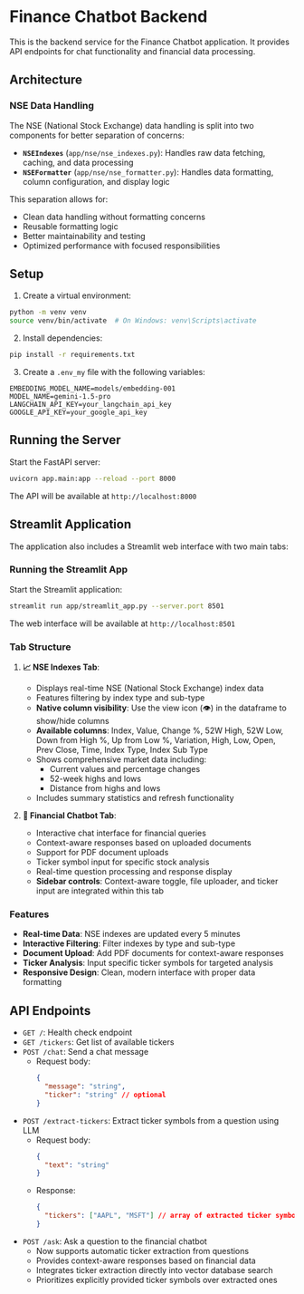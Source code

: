 # Finance Chatbot Backend

This is the backend service for the Finance Chatbot application. It provides API endpoints for chat functionality and financial data processing.

## Architecture

### NSE Data Handling
The NSE (National Stock Exchange) data handling is split into two components for better separation of concerns:

- **`NSEIndexes`** (`app/nse/nse_indexes.py`): Handles raw data fetching, caching, and data processing
- **`NSEFormatter`** (`app/nse/nse_formatter.py`): Handles data formatting, column configuration, and display logic

This separation allows for:
- Clean data handling without formatting concerns
- Reusable formatting logic
- Better maintainability and testing
- Optimized performance with focused responsibilities

## Setup

1. Create a virtual environment:
```bash
python -m venv venv
source venv/bin/activate  # On Windows: venv\Scripts\activate
```

2. Install dependencies:
```bash
pip install -r requirements.txt
```

3. Create a `.env_my` file with the following variables:
```
EMBEDDING_MODEL_NAME=models/embedding-001
MODEL_NAME=gemini-1.5-pro
LANGCHAIN_API_KEY=your_langchain_api_key
GOOGLE_API_KEY=your_google_api_key
```

## Running the Server

Start the FastAPI server:
```bash
uvicorn app.main:app --reload --port 8000
```

The API will be available at `http://localhost:8000`

## Streamlit Application

The application also includes a Streamlit web interface with two main tabs:

### Running the Streamlit App

Start the Streamlit application:
```bash
streamlit run app/streamlit_app.py --server.port 8501
```

The web interface will be available at `http://localhost:8501`

### Tab Structure

1. **📈 NSE Indexes Tab**: 
   - Displays real-time NSE (National Stock Exchange) index data
   - Features filtering by index type and sub-type
   - **Native column visibility**: Use the view icon (👁️) in the dataframe to show/hide columns
   - **Available columns**: Index, Value, Change %, 52W High, 52W Low, Down from High %, Up from Low %, Variation, High, Low, Open, Prev Close, Time, Index Type, Index Sub Type
   - Shows comprehensive market data including:
     - Current values and percentage changes
     - 52-week highs and lows
     - Distance from highs and lows
   - Includes summary statistics and refresh functionality

2. **🤖 Financial Chatbot Tab**:
   - Interactive chat interface for financial queries
   - Context-aware responses based on uploaded documents
   - Support for PDF document uploads
   - Ticker symbol input for specific stock analysis
   - Real-time question processing and response display
   - **Sidebar controls**: Context-aware toggle, file uploader, and ticker input are integrated within this tab

### Features

- **Real-time Data**: NSE indexes are updated every 5 minutes
- **Interactive Filtering**: Filter indexes by type and sub-type
- **Document Upload**: Add PDF documents for context-aware responses
- **Ticker Analysis**: Input specific ticker symbols for targeted analysis
- **Responsive Design**: Clean, modern interface with proper data formatting

## API Endpoints

- `GET /`: Health check endpoint
- `GET /tickers`: Get list of available tickers
- `POST /chat`: Send a chat message
  - Request body:
    ```json
    {
      "message": "string",
      "ticker": "string" // optional
    }
    ```
- `POST /extract-tickers`: Extract ticker symbols from a question using LLM
  - Request body:
    ```json
    {
      "text": "string"
    }
    ```
  - Response:
    ```json
    {
      "tickers": ["AAPL", "MSFT"] // array of extracted ticker symbols
    }
    ```
- `POST /ask`: Ask a question to the financial chatbot
  - Now supports automatic ticker extraction from questions
  - Provides context-aware responses based on financial data
  - Integrates ticker extraction directly into vector database search
  - Prioritizes explicitly provided ticker symbols over extracted ones